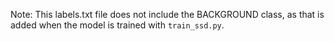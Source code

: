 Note: This labels.txt file does not include the BACKGROUND class, as that is added when the model is trained with <code>train_ssd.py</code>.

